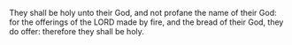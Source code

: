 They shall be holy unto their God, and not profane the name of their God: for the offerings of the LORD made by fire, and the bread of their God, they do offer: therefore they shall be holy.
